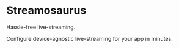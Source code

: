 # Streamosaurus

Hassle-free live-streaming.

Configure device-agnostic live-streaming for your app in minutes.
